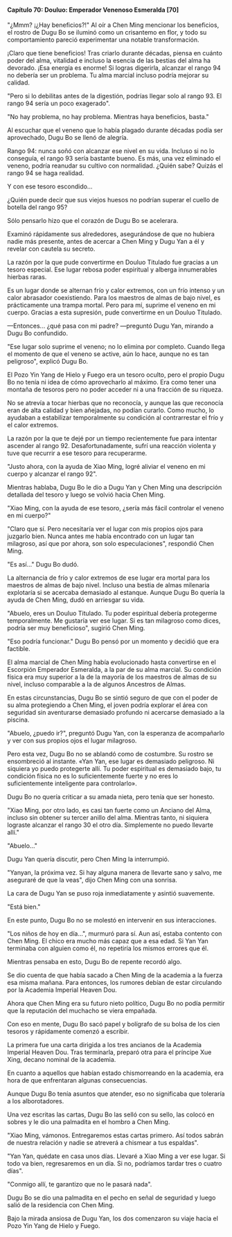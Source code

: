
#### Capítulo 70: Douluo: Emperador Venenoso Esmeralda [70]

"¿Mmm? ¡¿Hay beneficios?!" Al oír a Chen Ming mencionar los beneficios, el rostro de Dugu Bo se iluminó como un crisantemo en flor, y todo su comportamiento pareció experimentar una notable transformación.

¡Claro que tiene beneficios! Tras criarlo durante décadas, piensa en cuánto poder del alma, vitalidad e incluso la esencia de las bestias del alma ha devorado. ¡Esa energía es enorme! Si logras digerirla, alcanzar el rango 94 no debería ser un problema. Tu alma marcial incluso podría mejorar su calidad.

"Pero si lo debilitas antes de la digestión, podrías llegar solo al rango 93. El rango 94 sería un poco exagerado".

"No hay problema, no hay problema. Mientras haya beneficios, basta."

Al escuchar que el veneno que lo había plagado durante décadas podía ser aprovechado, Dugu Bo se llenó de alegría.

Rango 94: nunca soñó con alcanzar ese nivel en su vida. Incluso si no lo conseguía, el rango 93 sería bastante bueno. Es más, una vez eliminado el veneno, podría reanudar su cultivo con normalidad. ¿Quién sabe? Quizás el rango 94 se haga realidad.

Y con ese tesoro escondido...

¿Quién puede decir que sus viejos huesos no podrían superar el cuello de botella del rango 95?

Sólo pensarlo hizo que el corazón de Dugu Bo se acelerara.

Examinó rápidamente sus alrededores, asegurándose de que no hubiera nadie más presente, antes de acercar a Chen Ming y Dugu Yan a él y revelar con cautela su secreto.

La razón por la que pude convertirme en Douluo Titulado fue gracias a un tesoro especial. Ese lugar rebosa poder espiritual y alberga innumerables hierbas raras.

Es un lugar donde se alternan frío y calor extremos, con un frío intenso y un calor abrasador coexistiendo. Para los maestros de almas de bajo nivel, es prácticamente una trampa mortal. Pero para mí, suprime el veneno en mi cuerpo. Gracias a esta supresión, pude convertirme en un Douluo Titulado.

—Entonces... ¿qué pasa con mi padre? —preguntó Dugu Yan, mirando a Dugu Bo confundido.

"Ese lugar solo suprime el veneno; no lo elimina por completo. Cuando llega el momento de que el veneno se active, aún lo hace, aunque no es tan peligroso", explicó Dugu Bo.

El Pozo Yin Yang de Hielo y Fuego era un tesoro oculto, pero el propio Dugu Bo no tenía ni idea de cómo aprovecharlo al máximo. Era como tener una montaña de tesoros pero no poder acceder ni a una fracción de su riqueza.

No se atrevía a tocar hierbas que no reconocía, y aunque las que reconocía eran de alta calidad y bien añejadas, no podían curarlo. Como mucho, lo ayudaban a estabilizar temporalmente su condición al contrarrestar el frío y el calor extremos.

La razón por la que te dejé por un tiempo recientemente fue para intentar ascender al rango 92. Desafortunadamente, sufrí una reacción violenta y tuve que recurrir a ese tesoro para recuperarme.

"Justo ahora, con la ayuda de Xiao Ming, logré aliviar el veneno en mi cuerpo y alcanzar el rango 92".

Mientras hablaba, Dugu Bo le dio a Dugu Yan y Chen Ming una descripción detallada del tesoro y luego se volvió hacia Chen Ming.

"Xiao Ming, con la ayuda de ese tesoro, ¿sería más fácil controlar el veneno en mi cuerpo?"

"Claro que sí. Pero necesitaría ver el lugar con mis propios ojos para juzgarlo bien. Nunca antes me había encontrado con un lugar tan milagroso, así que por ahora, son solo especulaciones", respondió Chen Ming.

"Es así..." Dugu Bo dudó.

La alternancia de frío y calor extremos de ese lugar era mortal para los maestros de almas de bajo nivel. Incluso una bestia de almas milenaria explotaría si se acercaba demasiado al estanque. Aunque Dugu Bo quería la ayuda de Chen Ming, dudó en arriesgar su vida.

"Abuelo, eres un Douluo Titulado. Tu poder espiritual debería protegerme temporalmente. Me gustaría ver ese lugar. Si es tan milagroso como dices, podría ser muy beneficioso", sugirió Chen Ming.

"Eso podría funcionar." Dugu Bo pensó por un momento y decidió que era factible.

El alma marcial de Chen Ming había evolucionado hasta convertirse en el Escorpión Emperador Esmeralda, a la par de su alma marcial. Su condición física era muy superior a la de la mayoría de los maestros de almas de su nivel, incluso comparable a la de algunos Ancestros de Almas.

En estas circunstancias, Dugu Bo se sintió seguro de que con el poder de su alma protegiendo a Chen Ming, el joven podría explorar el área con seguridad sin aventurarse demasiado profundo ni acercarse demasiado a la piscina.

"Abuelo, ¿puedo ir?", preguntó Dugu Yan, con la esperanza de acompañarlo y ver con sus propios ojos el lugar milagroso.

Pero esta vez, Dugu Bo no se ablandó como de costumbre. Su rostro se ensombreció al instante. «Yan Yan, ese lugar es demasiado peligroso. Ni siquiera yo puedo protegerte allí. Tu poder espiritual es demasiado bajo, tu condición física no es lo suficientemente fuerte y no eres lo suficientemente inteligente para controlarlo».

Dugu Bo no quería criticar a su amada nieta, pero tenía que ser honesto.

"Xiao Ming, por otro lado, es casi tan fuerte como un Anciano del Alma, incluso sin obtener su tercer anillo del alma. Mientras tanto, ni siquiera lograste alcanzar el rango 30 el otro día. Simplemente no puedo llevarte allí."

"Abuelo..."

Dugu Yan quería discutir, pero Chen Ming la interrumpió.

"Yanyan, la próxima vez. Si hay alguna manera de llevarte sano y salvo, me aseguraré de que la veas", dijo Chen Ming con una sonrisa.

La cara de Dugu Yan se puso roja inmediatamente y asintió suavemente.

"Está bien."

En este punto, Dugu Bo no se molestó en intervenir en sus interacciones.

"Los niños de hoy en día...", murmuró para sí. Aun así, estaba contento con Chen Ming. El chico era mucho más capaz que a esa edad. Si Yan Yan terminaba con alguien como él, no repetiría los mismos errores que él.

Mientras pensaba en esto, Dugu Bo de repente recordó algo.

Se dio cuenta de que había sacado a Chen Ming de la academia a la fuerza esa misma mañana. Para entonces, los rumores debían de estar circulando por la Academia Imperial Heaven Dou.

Ahora que Chen Ming era su futuro nieto político, Dugu Bo no podía permitir que la reputación del muchacho se viera empañada.

Con eso en mente, Dugu Bo sacó papel y bolígrafo de su bolsa de los cien tesoros y rápidamente comenzó a escribir.

La primera fue una carta dirigida a los tres ancianos de la Academia Imperial Heaven Dou. Tras terminarla, preparó otra para el príncipe Xue Xing, decano nominal de la academia.

En cuanto a aquellos que habían estado chismorreando en la academia, era hora de que enfrentaran algunas consecuencias.

Aunque Dugu Bo tenía asuntos que atender, eso no significaba que toleraría a los alborotadores.

Una vez escritas las cartas, Dugu Bo las selló con su sello, las colocó en sobres y le dio una palmadita en el hombro a Chen Ming.

"Xiao Ming, vámonos. Entregaremos estas cartas primero. Así todos sabrán de nuestra relación y nadie se atreverá a chismear a tus espaldas".

"Yan Yan, quédate en casa unos días. Llevaré a Xiao Ming a ver ese lugar. Si todo va bien, regresaremos en un día. Si no, podríamos tardar tres o cuatro días".

"Conmigo allí, te garantizo que no le pasará nada".

Dugu Bo se dio una palmadita en el pecho en señal de seguridad y luego salió de la residencia con Chen Ming.

Bajo la mirada ansiosa de Dugu Yan, los dos comenzaron su viaje hacia el Pozo Yin Yang de Hielo y Fuego.